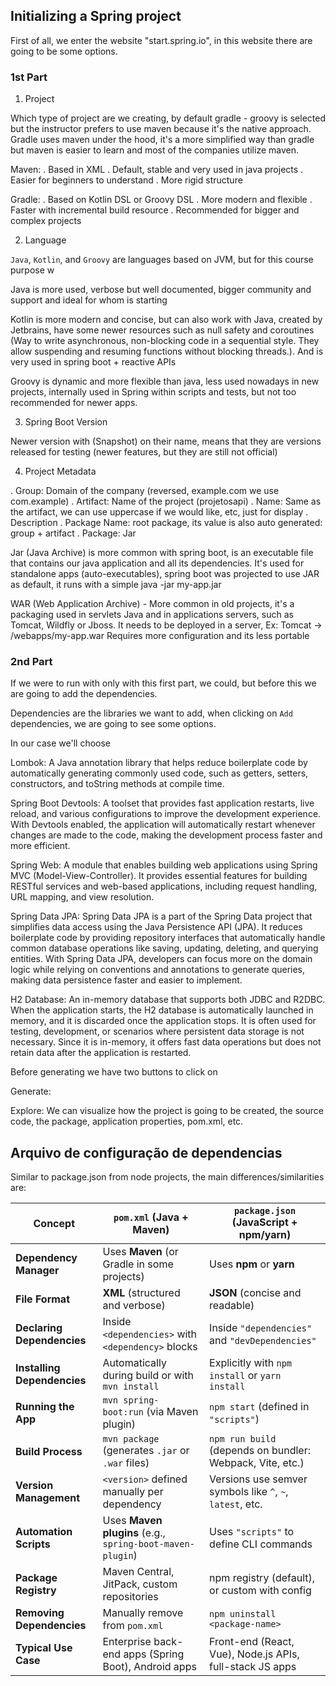 ## Initializing a Spring project

First of all, we enter the website "start.spring.io", in this website there are going to be some options.

### 1st Part 

1. Project

Which type of project are we creating, by default gradle - groovy is selected but the instructor prefers to use maven because
it's the native approach. Gradle uses maven under the hood, it's a more simplified way than gradle but maven is easier
to learn and most of the companies utilize maven.

Maven: 
. Based in XML
. Default, stable and very used in java projects
. Easier for  beginners to understand
. More rigid structure

Gradle:
. Based on Kotlin DSL or Groovy DSL
. More modern and flexible
. Faster with incremental build resource
. Recommended for bigger and complex projects

2. Language

`Java`, `Kotlin`, and `Groovy` are languages based on JVM, but for this course purpose w

Java is more used, verbose but well documented, bigger community and support and ideal for whom is starting

Kotlin is more modern and concise, but can also work with Java, created by Jetbrains, have some newer resources such as
null safety and coroutines (Way to write asynchronous, non-blocking code in a sequential style. They allow suspending and
resuming functions without blocking threads.). And is very used in spring boot + reactive APIs

Groovy is dynamic and more flexible than java, less used nowadays in new projects, internally used in Spring within scripts
and tests, but not too recommended for newer apps.

3. Spring Boot Version

Newer version with (Snapshot) on their name, means that they are versions released for testing (newer features, but they
are still not official)

4. Project Metadata

. Group: Domain of the company (reversed, example.com we use com.example)
. Artifact: Name of the project (projetosapi)
. Name: Same as the artifact, we can use uppercase if we would like, etc, just for display
. Description
. Package Name: root package, its value is also auto generated: group  + artifact
. Package: Jar

  Jar (Java Archive) is more common with spring boot, is an executable file that contains our java application and all its 
  dependencies. It's used for standalone apps (auto-executables), spring boot was projected to use JAR as default, it runs
  with a simple java -jar my-app.jar

  WAR (Web Application Archive) - More common in old projects, it's a packaging used in servlets Java and in applications
  servers, such as Tomcat, Wildfly or Jboss.
  It needs to be deployed in a server, Ex: Tomcat -> /webapps/my-app.war
  Requires more configuration and its less portable

### 2nd Part

If we were to run with only with this first part, we could, but before this we are going to add the dependencies.

Dependencies are the libraries we want to add, when clicking on `Add` dependencies, we are going to see some options.

In our case we'll choose

Lombok: A Java annotation library that helps reduce boilerplate code by automatically generating commonly used code, such
as getters, setters, constructors, and toString methods at compile time.

Spring Boot Devtools: A toolset that provides fast application restarts, live reload, and various configurations to improve
the development experience. With Devtools enabled, the application will automatically restart whenever changes are made
to the code, making the development process faster and more efficient.

Spring Web: A module that enables building web applications using Spring MVC (Model-View-Controller). It provides essential
features for building RESTful services and web-based applications, including request handling, URL mapping, and view resolution.

Spring Data JPA: Spring Data JPA is a part of the Spring Data project that simplifies data access using the Java Persistence
API (JPA). It reduces boilerplate code by providing repository interfaces that automatically handle common database operations
like saving, updating, deleting, and querying entities. With Spring Data JPA, developers can focus more on the domain logic
while relying on conventions and annotations to generate queries, making data persistence faster and easier to implement.

H2 Database: An in-memory database that supports both JDBC and R2DBC. When the application starts, the H2 database is
automatically launched in memory, and it is discarded once the application stops. It is often used for testing, development,
or scenarios where persistent data storage is not necessary. Since it is in-memory, it offers fast data operations but does
not retain data after the application is restarted.

Before generating we have two buttons to click on

Generate: 

Explore: We can visualize how the project is going to be created, the source code, the package, application properties,
pom.xml, etc.


## Arquivo de configuração de dependencias

Similar to package.json from node projects, the main differences/similarities are: 

| Concept                     | `pom.xml` (Java + Maven)                                  | `package.json` (JavaScript + npm/yarn)                    |
|----------------------------|------------------------------------------------------------|-----------------------------------------------------------|
| **Dependency Manager**     | Uses **Maven** (or Gradle in some projects)                | Uses **npm** or **yarn**                                  |
| **File Format**            | **XML** (structured and verbose)                           | **JSON** (concise and readable)                           |
| **Declaring Dependencies** | Inside `<dependencies>` with `<dependency>` blocks         | Inside `"dependencies"` and `"devDependencies"`           |
| **Installing Dependencies**| Automatically during build or with `mvn install`           | Explicitly with `npm install` or `yarn install`           |
| **Running the App**        | `mvn spring-boot:run` (via Maven plugin)                   | `npm start` (defined in `"scripts"`)                      |
| **Build Process**          | `mvn package` (generates `.jar` or `.war` files)           | `npm run build` (depends on bundler: Webpack, Vite, etc.) |
| **Version Management**     | `<version>` defined manually per dependency                | Versions use semver symbols like `^`, `~`, `latest`, etc. |
| **Automation Scripts**     | Uses **Maven plugins** (e.g., `spring-boot-maven-plugin`)  | Uses `"scripts"` to define CLI commands                   |
| **Package Registry**       | Maven Central, JitPack, custom repositories                | npm registry (default), or custom with config             |
| **Removing Dependencies**  | Manually remove from `pom.xml`                             | `npm uninstall <package-name>`                            |
| **Typical Use Case**       | Enterprise back-end apps (Spring Boot), Android apps       | Front-end (React, Vue), Node.js APIs, full-stack JS apps  |



